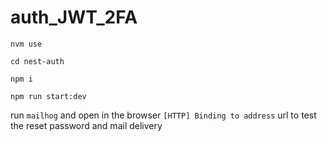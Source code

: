 # auth_JWT_2FA

`nvm use`

`cd nest-auth`

`npm i`

`npm run start:dev`

run `mailhog` and open in the browser `[HTTP] Binding to address` url to test the reset password and mail delivery